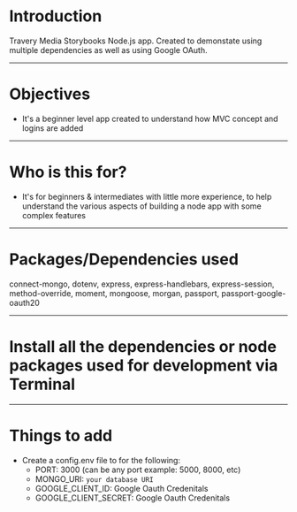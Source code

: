 # Introduction

Travery Media Storybooks Node.js app. Created to demonstate using multiple dependencies as well as using Google OAuth.

---

# Objectives

- It's a beginner level app created to understand how MVC concept and logins are added

---

# Who is this for?

- It's for beginners & intermediates with little more experience, to help understand the various aspects of building a node app with some complex features

---

# Packages/Dependencies used

connect-mongo, dotenv, express, express-handlebars, express-session, method-override, moment, mongoose, morgan, passport, passport-google-oauth20

---

# Install all the dependencies or node packages used for development via Terminal

---

# Things to add

- Create a config.env file to for the following:
  - PORT: 3000 (can be any port example: 5000, 8000, etc)
  - MONGO_URI: `your database URI`
  - GOOGLE_CLIENT_ID: Google Oauth Credenitals
  - GOOGLE_CLIENT_SECRET: Google Oauth Credenitals
